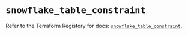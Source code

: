# `snowflake_table_constraint`

Refer to the Terraform Registory for docs: [`snowflake_table_constraint`](https://registry.terraform.io/providers/snowflake-labs/snowflake/0.70.0/docs/resources/table_constraint).

